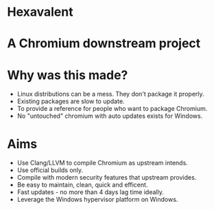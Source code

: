 # Hexavalent

# A Chromium downstream project

# Why was this made?

- Linux distributions can be a mess. They don't package it properly.
- Existing packages are slow to update.
- To provide a reference for people who want to package Chromium.
- No "untouched" chromium with auto updates exists for Windows.

# Aims

- Use Clang/LLVM to compile Chromium as upstream intends.
- Use official builds only.
- Compile with modern security features that upstream provides.
- Be easy to maintain, clean, quick and efficent.
- Fast updates - no more than 4 days lag time ideally.
- Leverage the Windows hypervisor platform on Windows.
